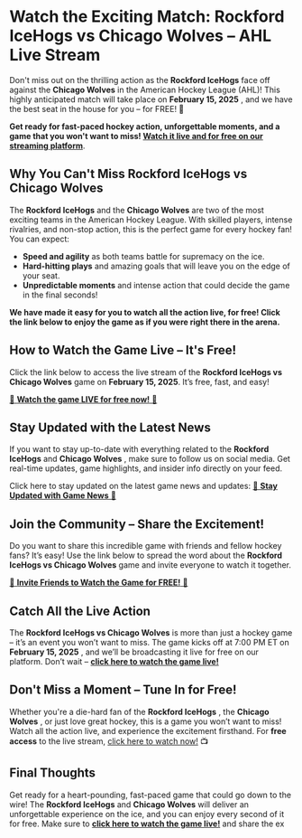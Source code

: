 # Watch the Exciting Match: Rockford IceHogs vs Chicago Wolves – AHL Live Stream

Don't miss out on the thrilling action as the **Rockford IceHogs** face off against the **Chicago Wolves** in the American Hockey League (AHL)! This highly anticipated match will take place on **February 15, 2025** , and we have the best seat in the house for you – for FREE! 🎉

**Get ready for fast-paced hockey action, unforgettable moments, and a game that you won't want to miss! <u>Watch it live and for free on our streaming platform</u>**.

## Why You Can't Miss Rockford IceHogs vs Chicago Wolves

The **Rockford IceHogs** and the **Chicago Wolves** are two of the most exciting teams in the American Hockey League. With skilled players, intense rivalries, and non-stop action, this is the perfect game for every hockey fan! You can expect:

- **Speed and agility** as both teams battle for supremacy on the ice.
- **Hard-hitting plays** and amazing goals that will leave you on the edge of your seat.
- **Unpredictable moments** and intense action that could decide the game in the final seconds!

**We have made it easy for you to watch all the action live, for free! Click the link below to enjoy the game as if you were right there in the arena.**

## How to Watch the Game Live – It's Free!

Click the link below to access the live stream of the **Rockford IceHogs vs Chicago Wolves** game on **February 15, 2025**. It’s free, fast, and easy!

[🎥 **Watch the game LIVE for free now!** 🎥](https://tinyurl.com/livestreamfreeo?st=Rockford+IceHogs+vs+Chicago+Wolves&si=ghc)

## Stay Updated with the Latest News

If you want to stay up-to-date with everything related to the **Rockford IceHogs** and **Chicago Wolves** , make sure to follow us on social media. Get real-time updates, game highlights, and insider info directly on your feed.

Click here to stay updated on the latest game news and updates: [📲 **Stay Updated with Game News** 📲](https://tinyurl.com/livestreamfreeo?st=Rockford+IceHogs+vs+Chicago+Wolves&si=ghc)

## Join the Community – Share the Excitement!

Do you want to share this incredible game with friends and fellow hockey fans? It’s easy! Use the link below to spread the word about the **Rockford IceHogs vs Chicago Wolves** game and invite everyone to watch it together.

[💬 **Invite Friends to Watch the Game for FREE!** 💬](https://tinyurl.com/livestreamfreeo?st=Rockford+IceHogs+vs+Chicago+Wolves&si=ghc)

## Catch All the Live Action

The **Rockford IceHogs vs Chicago Wolves** is more than just a hockey game – it’s an event you won’t want to miss. The game kicks off at 7:00 PM ET on **February 15, 2025** , and we’ll be broadcasting it live for free on our platform. Don’t wait – [**click here to watch the game live!**](https://tinyurl.com/livestreamfreeo?st=Rockford+IceHogs+vs+Chicago+Wolves&si=ghc)

## Don't Miss a Moment – Tune In for Free!

Whether you're a die-hard fan of the **Rockford IceHogs** , the **Chicago Wolves** , or just love great hockey, this is a game you won’t want to miss! Watch all the action live, and experience the excitement firsthand. For **free access** to the live stream, [click here to watch now!](https://tinyurl.com/livestreamfreeo?st=Rockford+IceHogs+vs+Chicago+Wolves&si=ghc) 📺

## Final Thoughts

Get ready for a heart-pounding, fast-paced game that could go down to the wire! The **Rockford IceHogs** and **Chicago Wolves** will deliver an unforgettable experience on the ice, and you can enjoy every second of it for free. Make sure to [**click here to watch the game live!**](https://tinyurl.com/livestreamfreeo?st=Rockford+IceHogs+vs+Chicago+Wolves&si=ghc) and share the ex
